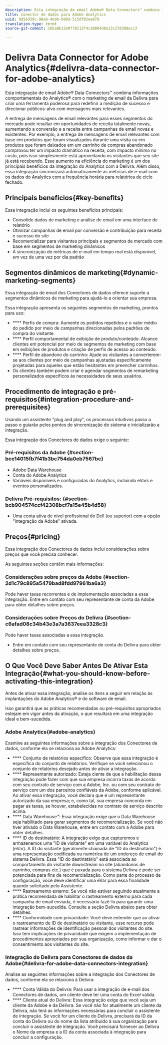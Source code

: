 ```yaml
---
description: Esta integração de email Adobe® Data Connectors™ combina informações comportamentais do Analytics® com o marketing de email da Delivra para criar uma ferramenta poderosa para redefinir a medição de sucesso e direcionar públicos-alvo com mensagens mais relevantes.
title: Conector de dados para Adobe Analytics
uuid: 9d56d39c-98e6-4e9b-b00d-515df02ea879
translation-type: tm+mt
source-git-commit: 16ba0b12e0f70112f4c10804d0a13c278388ecc2

---
```



# Delivra Data Connector for Adobe Analytics{#delivra-data-connector-for-adobe-analytics}

Esta integração de email Adobe® Data Connectors™ combina informações comportamentais do Analytics® com o marketing de email da Delivra para criar uma ferramenta poderosa para redefinir a medição de sucesso e direcionar públicos-alvo com mensagens mais relevantes.

A entrega de mensagens de email relevantes para esses segmentos do mercado pode resultar em oportunidades de receita totalmente novas, aumentando a conversão e a receita entre campanhas de email novas e existentes. Por exemplo, a entrega de mensagens de email relevantes com base em produtos que foram visualizados durante uma visita ou em produtos que foram deixados em um carrinho de compras abandonado comprovou ter um impacto dramático na receita, com impacto mínimo no custo, pois isso simplesmente está aproveitando os visitantes que seu site já está recebendo. Esse aumento na eficiência do marketing é um dos principais benefícios da integração do Analytics com a Delivra. Além disso, essa integração sincronizará automaticamente as métricas de e-mail com os dados do Analytics com a frequência horária para relatórios de ciclo fechado.

## Principais benefícios{#key-benefits}

Essa integração inclui os seguintes benefícios principais:

* Consolide dados de marketing e análise de email em uma interface de relatório
* Otimizar campanhas de email por conversão e contribuição para receita e sucesso do site
* Recomercializar para visitantes principais e segmentos de mercado com base em segmentos de marketing dinâmicos
* A sincronização de métricas de e-mail em tempo real está disponível, em vez de uma vez por dia padrão

## Segmentos dinâmicos de marketing{#dynamic-marketing-segments}

Essa integração de email dos Conectores de dados oferece suporte a segmentos dinâmicos de marketing para ajudá-lo a orientar sua empresa.

Essa integração apresenta os seguintes segmentos de marketing, prontos para uso:

* **** Perfis de compra: Aumente os pedidos repetidos e o valor médio do pedido por meio de campanhas direcionadas pelos padrões de compra do visitante.
* **** Perfil comportamental de exibição de produto/conteúdo: Alcance clientes em potencial por meio de segmentos de marketing com base em exibições de produtos e criação de perfis de acesso ao conteúdo.
* **** Perfil de abandono do carrinho: Ajude os visitantes a converterem-se aos clientes por meio de campanhas ajustadas especificamente projetadas para aqueles que estão hesitantes em preencher carrinhos.
* Os clientes também podem criar e agendar segmentos de remarketing personalizados específicos às necessidades de seus usuários.

## Procedimento de integração e pré-requisitos{#integration-procedure-and-prerequisites}

Usando um assistente "plug and play", os processos intuitivos passo a passo o guiarão pelos pontos de sincronização do sistema e inicializarão a integração.

Essa integração dos Conectores de dados exige o seguinte:

### Pré-requisitos da Adobe {#section-bce14015fb7f41b3bc754da0eb7567bc}

* Adobe Data Warehouse
* Conta do Adobe Analytics
* Variáveis disponíveis e configuradas do Analytics, incluindo eVars e eventos personalizados.

### Delivra Pré-requisitos: {#section-bcb904574ccf42308bcf7a15e45b4d58}

* Uma conta ativa de nível profissional do Dell (ou superior) com a opção "Integração da Adobe" ativada.

## Preços{#pricing}

Essa integração dos Conectores de dados inclui considerações sobre preços que você precisa conhecer.

As seguintes seções contêm mais informações:

### Considerações sobre preços da Adobe {#section-2d1c79c895a5479bad8fdd97961ba6a3}

Pode haver taxas recorrentes e de implementação associadas a essa integração. Entre em contato com seu representante de conta da Adobe para obter detalhes sobre preços.

### Considerações sobre Preços do Delivra {#section-c6afad08c34b43e3a7a3637eea3328c3}

Pode haver taxas associadas a essa integração.

* Entre em contato com seu representante de conta do Delivra para obter detalhes sobre preços.

## O Que Você Deve Saber Antes De Ativar Esta Integração{#what-you-should-know-before-activating-this-integration}

Antes de ativar essa integração, analise os itens a seguir em relação às implantações do Adobe Analytics® e do software de email.

Isso garantirá que as práticas recomendadas ou pré-requisitos apropriados estejam em vigor antes da ativação, o que resultará em uma integração ideal e bem-sucedida.

### Adobe Analytics{#adobe-analytics}

Examine as seguintes informações sobre a integração dos Conectores de dados, conforme ela se relaciona ao Adobe Analytics:

* **** Conjunto de relatórios específico: Observe que essa integração é específica do conjunto de relatórios. Verifique se você selecionou o conjunto de relatórios desejado antes de ativar a integração.
* **** Representante autorizado: Esteja ciente de que a habilitação dessa integração pode fazer com que sua empresa incorra taxas de acordo com seu contrato de serviço com a Adobe, Inc. ou com seu contrato de serviço com um dos parceiros confiáveis da Adobe, conforme aplicável. Ao ativar essa integração, você declara que é um representante autorizado da sua empresa; e, como tal, sua empresa concorda em pagar as taxas, se houver, estabelecidas no contrato de serviço descrito acima.
* **** Data Warehouse™: Essa integração exige que o Data Warehouse seja habilitado para gerar segmentos de recomercialização. Se você não tiver ativado o Data Warehouse, entre em contato com a Adobe para obter detalhes.
* **** ID do destinatário: A integração exige que capturemos e armazenemos uma "ID de visitante" em uma variável do Analytics (eVar). A ID do visitante (geralmente chamada de "ID do destinatário") é uma representação codificada ou numérica de um endereço de email do sistema Delivra. Essa "ID do destinatário" está associada ao comportamento do visitante downstream no site (abandonos de carrinho, compras etc.) que é puxada para o sistema Delivra e pode ser potenciada para fins de recomercialização. Como parte do processo de configuração, você deve identificar uma eVar para essa finalidade quando solicitado pelo Assistente.
* **** Rastreamento externo: Se você não estiver seguindo atualmente a prática recomendada de habilitar o rastreamento externo para cada campanha de email enviada, é necessário fazê-lo para garantir uma integração bem-sucedida. Consulte a seção Delivra abaixo para obter detalhes.
* **** Conformidade com privacidade: Você deve entender que ao ativar o rastreamento de ID de destinatário ou visitante, esse recurso pode rastrear informações de identificação pessoal dos visitantes do site. Isso tem implicações de privacidade que exigem a implementação de procedimentos apropriados por sua organização, como informar e dar o consentimento aos visitantes do site.

### Integração do Delivra para Conectores de dados da Adobe{#delivra-for-adobe-data-connectors-integration}

Analise as seguintes informações sobre a integração dos Conectores de dados, conforme ela se relaciona à Delivra:

* **** Conta Válida do Delivra: Para usar a integração de e-mail dos Conectores de dados, um cliente deve ter uma conta do Excel válida.
* **** Cliente atual do Delivra: Essa integração exige que você seja um cliente da Adobe e da Delivra. Se você não for atualmente um cliente da Delivra, não terá as informações necessárias para concluir o assistente de integração. Se você for um cliente do Delivra, precisará da ID da conta do Delivra ou do nome da lista atribuído à sua organização para concluir o assistente de integração. Você precisará fornecer ao Delivra o Nome da empresa e a ID da conta associada à integração para concluir a configuração.

